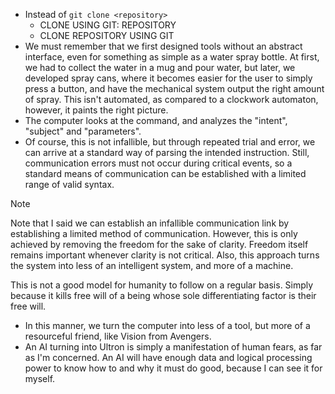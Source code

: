 - Instead of `git clone <repository>`
	- CLONE USING GIT: REPOSITORY
	- CLONE REPOSITORY USING GIT
- We must remember that we first designed tools without an abstract interface, even for something as simple as a water spray bottle. At first, we had to collect the water in a mug and pour water, but later, we developed spray cans, where it becomes easier for the user to simply press a button, and have the mechanical system output the right amount of spray. This isn't automated, as compared to a clockwork automaton, however, it paints the right picture.
- The computer looks at the command, and analyzes the "intent", "subject" and "parameters".
- Of course, this is not infallible, but through repeated trial and error, we can arrive at a standard way of parsing the intended instruction. Still, communication errors must not occur during critical events, so a standard means of communication can be established with a limited range of valid syntax.

> [!NOTE]
> Note that I said we can establish an infallible communication link by establishing a limited method of communication. However, this is only achieved by removing the freedom for the sake of clarity. Freedom itself remains important whenever clarity is not critical. Also, this approach turns the system into less of an intelligent system, and more of a machine.
>
> This is not a good model for humanity to follow on a regular basis. Simply because it kills free will of a being whose sole differentiating factor is their free will.

- In this manner, we turn the computer into less of a tool, but more of a resourceful friend, like Vision from Avengers.
- An AI turning into Ultron is simply a manifestation of human fears, as far as I'm concerned. An AI will have enough data and logical processing power to know how to and why it must do good, because I can see it for myself.